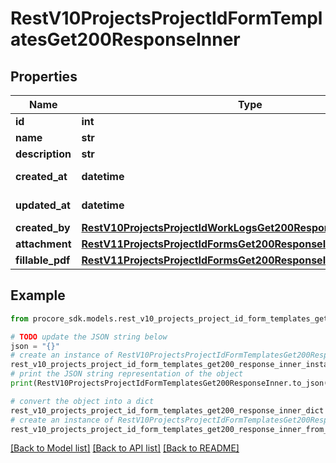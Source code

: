 # RestV10ProjectsProjectIdFormTemplatesGet200ResponseInner


## Properties

Name | Type | Description | Notes
------------ | ------------- | ------------- | -------------
**id** | **int** | ID | [optional] 
**name** | **str** | Name | [optional] 
**description** | **str** | Description | [optional] 
**created_at** | **datetime** | Date created | [optional] 
**updated_at** | **datetime** | Date updated | [optional] 
**created_by** | [**RestV10ProjectsProjectIdWorkLogsGet200ResponseInnerCreatedBy**](RestV10ProjectsProjectIdWorkLogsGet200ResponseInnerCreatedBy.md) |  | [optional] 
**attachment** | [**RestV11ProjectsProjectIdFormsGet200ResponseInnerFillablePdf**](RestV11ProjectsProjectIdFormsGet200ResponseInnerFillablePdf.md) |  | [optional] 
**fillable_pdf** | [**RestV11ProjectsProjectIdFormsGet200ResponseInnerFillablePdf**](RestV11ProjectsProjectIdFormsGet200ResponseInnerFillablePdf.md) |  | [optional] 

## Example

```python
from procore_sdk.models.rest_v10_projects_project_id_form_templates_get200_response_inner import RestV10ProjectsProjectIdFormTemplatesGet200ResponseInner

# TODO update the JSON string below
json = "{}"
# create an instance of RestV10ProjectsProjectIdFormTemplatesGet200ResponseInner from a JSON string
rest_v10_projects_project_id_form_templates_get200_response_inner_instance = RestV10ProjectsProjectIdFormTemplatesGet200ResponseInner.from_json(json)
# print the JSON string representation of the object
print(RestV10ProjectsProjectIdFormTemplatesGet200ResponseInner.to_json())

# convert the object into a dict
rest_v10_projects_project_id_form_templates_get200_response_inner_dict = rest_v10_projects_project_id_form_templates_get200_response_inner_instance.to_dict()
# create an instance of RestV10ProjectsProjectIdFormTemplatesGet200ResponseInner from a dict
rest_v10_projects_project_id_form_templates_get200_response_inner_from_dict = RestV10ProjectsProjectIdFormTemplatesGet200ResponseInner.from_dict(rest_v10_projects_project_id_form_templates_get200_response_inner_dict)
```
[[Back to Model list]](../README.md#documentation-for-models) [[Back to API list]](../README.md#documentation-for-api-endpoints) [[Back to README]](../README.md)


